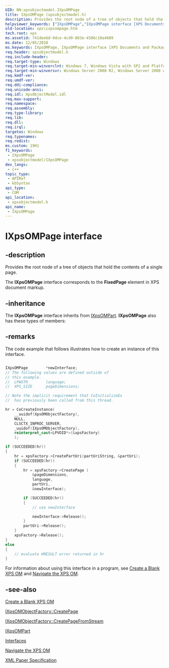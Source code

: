 ```yaml
---
UID: NN:xpsobjectmodel.IXpsOMPage
title: IXpsOMPage (xpsobjectmodel.h)
description: Provides the root node of a tree of objects that hold the contents of a single page.
helpviewer_keywords: ["IXpsOMPage","IXpsOMPage interface [XPS Documents and Packaging]","IXpsOMPage interface [XPS Documents and Packaging]","described","xps.ixpsompage","xpsobjectmodel/IXpsOMPage"]
old-location: xps\ixpsompage.htm
tech.root: xps
ms.assetid: 741deebd-9dce-4cd9-883e-4586c10a4609
ms.date: 12/05/2018
ms.keywords: IXpsOMPage, IXpsOMPage interface [XPS Documents and Packaging], IXpsOMPage interface [XPS Documents and Packaging],described, xps.ixpsompage, xpsobjectmodel/IXpsOMPage
req.header: xpsobjectmodel.h
req.include-header: 
req.target-type: Windows
req.target-min-winverclnt: Windows 7, Windows Vista with SP2 and Platform Update for Windows Vista [desktop apps \| UWP apps]
req.target-min-winversvr: Windows Server 2008 R2, Windows Server 2008 with SP2 and Platform Update for Windows Server 2008 [desktop apps \| UWP apps]
req.kmdf-ver: 
req.umdf-ver: 
req.ddi-compliance: 
req.unicode-ansi: 
req.idl: XpsObjectModel.idl
req.max-support: 
req.namespace: 
req.assembly: 
req.type-library: 
req.lib: 
req.dll: 
req.irql: 
targetos: Windows
req.typenames: 
req.redist: 
ms.custom: 19H1
f1_keywords:
 - IXpsOMPage
 - xpsobjectmodel/IXpsOMPage
dev_langs:
 - c++
topic_type:
 - APIRef
 - kbSyntax
api_type:
 - COM
api_location:
 - xpsobjectmodel.h
api_name:
 - IXpsOMPage
---
```


# IXpsOMPage interface

## -description

Provides the root node of a tree of objects that hold the contents of  a single page. 

The <b>IXpsOMPage</b> interface corresponds to the <b>FixedPage</b> element in XPS document markup.

## -inheritance

The <b>IXpsOMPage</b> interface inherits from <a href="/windows/desktop/api/xpsobjectmodel/nn-xpsobjectmodel-ixpsompart">IXpsOMPart</a>. <b>IXpsOMPage</b> also has these types of members:

## -remarks

The code example that follows illustrates how to create an instance of  this interface.


```cpp

IXpsOMPage        *newInterface;
// The following values are defined outside of 
// this example.
//  LPWSTR        language;
//  XPS_SIZE      pageDimensions;

// Note the implicit requirement that CoInitializeEx 
//  has previously been called from this thread.

hr = CoCreateInstance(
    __uuidof(XpsOMObjectFactory),
    NULL,
    CLSCTX_INPROC_SERVER,
    _uuidof(IXpsOMObjectFactory),
    reinterpret_cast<LPVOID*>(&xpsFactory)
    );

if (SUCCEEDED(hr))
{
    hr = xpsFactory->CreatePartUri(partUriString, &partUri);
    if (SUCCEEDED(hr))
    {
        hr = xpsFactory->CreatePage (
            &pageDimensions,
            language,
            partUri,
            &newInterface);

        if (SUCCEEDED(hr))
        {
            // use newInterface

            newInterface->Release();
        }
        partUri->Release();
    }
    xpsFactory->Release();
}
else
{
    // evaluate HRESULT error returned in hr
}

```


For information about using this interface in a program, see <a href="/previous-versions/windows/desktop/dd316970(v=vs.85)">Create a Blank XPS OM</a> and <a href="/previous-versions/windows/desktop/dd372917(v=vs.85)">Navigate the XPS OM</a>.

## -see-also

<a href="/previous-versions/windows/desktop/dd316970(v=vs.85)">Create a Blank XPS OM</a>



<a href="/windows/desktop/api/xpsobjectmodel/nf-xpsobjectmodel-ixpsomobjectfactory-createpage">IXpsOMObjectFactory::CreatePage</a>



<a href="/windows/desktop/api/xpsobjectmodel/nf-xpsobjectmodel-ixpsomobjectfactory-createpagefromstream">IXpsOMObjectFactory::CreatePageFromStream</a>



<a href="/windows/desktop/api/xpsobjectmodel/nn-xpsobjectmodel-ixpsompart">IXpsOMPart</a>



<a href="/previous-versions/windows/desktop/dd316980(v=vs.85)">Interfaces</a>



<a href="/previous-versions/windows/desktop/dd372917(v=vs.85)">Navigate the XPS OM</a>



<a href="https://en.wikipedia.org/wiki/Open_XML_Paper_Specification">XML Paper Specification</a>
